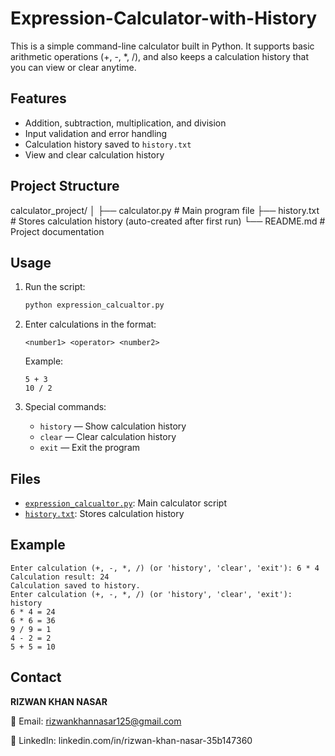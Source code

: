 # Expression-Calculator-with-History

This is a simple command-line calculator built in Python. It supports basic arithmetic operations (+, -, *, /), and also keeps a calculation history that you can view or clear anytime.

## Features

- Addition, subtraction, multiplication, and division
- Input validation and error handling
- Calculation history saved to `history.txt`
- View and clear calculation history

## Project Structure
calculator_project/
│
├── calculator.py      # Main program file
├── history.txt        # Stores calculation history (auto-created after first run)
└── README.md          # Project documentation

## Usage

1. Run the script:

    ```sh
    python expression_calcualtor.py
    ```

2. Enter calculations in the format:

    ```
    <number1> <operator> <number2>
    ```

    Example:

    ```
    5 + 3
    10 / 2
    ```

3. Special commands:

    - `history` — Show calculation history
    - `clear` — Clear calculation history
    - `exit` — Exit the program

## Files

- [`expression_calcualtor.py`](d:/PYTHON%20LANGUAGE/project3/expression_calcualtor.py): Main calculator script
- [`history.txt`](d:/PYTHON%20LANGUAGE/project3/history.txt): Stores calculation history

## Example

```
Enter calculation (+, -, *, /) (or 'history', 'clear', 'exit'): 6 * 4
Calculation result: 24
Calculation saved to history.
Enter calculation (+, -, *, /) (or 'history', 'clear', 'exit'): history
6 * 4 = 24
6 * 6 = 36
9 / 9 = 1
4 - 2 = 2
5 + 5 = 10
```

## Contact

 **RIZWAN KHAN NASAR**

📧 Email: rizwankhannasar125@gmail.com

🔗 LinkedIn: linkedin.com/in/rizwan-khan-nasar-35b147360
